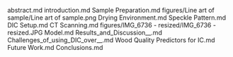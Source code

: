 abstract.md
introduction.md
Sample Preparation.md
figures/Line art of sample/Line art of sample.png
Drying Environment.md
Speckle Pattern.md
DIC Setup.md
CT Scanning.md
figures/IMG_6736 - resized/IMG_6736 - resized.JPG
Model.md
Results_and_Discussion__.md
Challenges_of_using_DIC_over__.md
Wood Quality Predictors for IC.md
Future Work.md
Conclusions.md